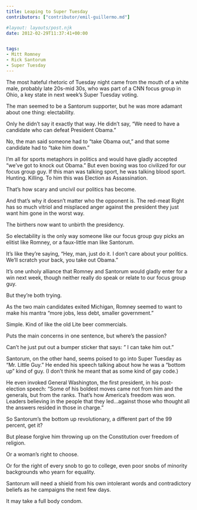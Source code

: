 ```yaml
---
title: Leaping to Super Tuesday
contributors: ["contributor/emil-guillermo.md"]

#layout: layouts/post.njk
date: 2012-02-29T11:37:41+00:00


tags:
- Mitt Romney
- Rick Santorum
- Super Tuesday
---
```


The most hateful rhetoric of Tuesday night came from the mouth of a white male,
probably late 20s-mid 30s, who was part of a CNN focus group in Ohio, a key
state in next week’s Super Tuesday voting.

The man seemed to be a Santorum supporter, but he was more adamant about one
thing: electability.

Only he didn’t say it exactly that way. He didn’t say, “We need to have a
candidate who can defeat President Obama.”

No, the man said someone had to “take Obama out,” and that some candidate had to
“take him down.”

I’m all for sports metaphors in politics and would have gladly accepted “we’ve
got to knock out Obama.” But even boxing was too civilized for our focus group
guy. If this man was talking sport, he was talking blood sport. Hunting.
Killing. To him this was Election as Assassination.

That’s how scary and uncivil our politics has become.

And that’s why it doesn’t matter who the opponent is. The red-meat Right has so
much vitriol and misplaced anger against the president they just want him gone
in the worst way.

The birthers now want to unbirth the presidency.

So electability is the only way someone like our focus group guy picks an
elitist like Romney, or a faux-little man like Santorum.

It’s like they’re saying, “Hey, man, just do it. I don’t care about your
politics. We’ll scratch your back, you take out Obama.”

It’s one unholy alliance that Romney and Santorum would gladly enter for a win
next week, though neither really do speak or relate to our focus group guy.

But they’re both trying.

As the two main candidates exited Michigan, Romney seemed to want to make his
mantra “more jobs, less debt, smaller government.”

Simple. Kind of like the old Lite beer commercials.

Puts the main concerns in one sentence, but where’s the passion?

Can’t he just put out a bumper sticker that says: ” I can take him out.”

Santorum, on the other hand, seems poised to go into Super Tuesday as “Mr.
Little Guy.” He ended his speech talking about how he was a “bottom up” kind of
guy. (I don’t think he meant that as some kind of gay code.)

He even invoked General Washington, the first president, in his post-election
speech: “Some of his boldest moves came not from him and the generals, but from
the ranks. That’s how America’s freedom was won. Leaders believing in the people
that they led…against those who thought all the answers resided in those in
charge.”

So Santorum’s the bottom up revolutionary, a different part of the 99 percent,
get it?

But please forgive him throwing up on the Constitution over freedom of religion.

Or a woman’s right to choose.

Or for the right of every snob to go to college, even poor snobs of minority
backgrounds who yearn for equality.

Santorum will need a shield from his own intolerant words and contradictory
beliefs as he campaigns the next few days.

It may take a full body condom.
